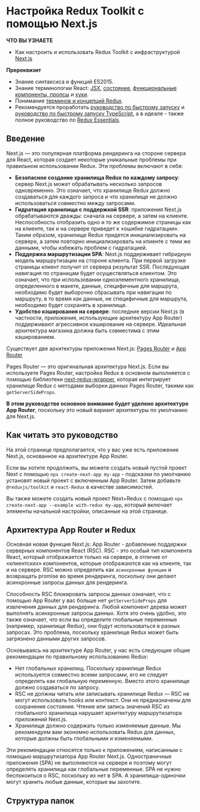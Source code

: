# Настройка Redux Toolkit с помощью Next.js

**ЧТО ВЫ УЗНАЕТЕ**

- Как настроить и использовать Redux Toolkit с инфраструктурой [Next.js](https://nextjs.org/docs)

**Пререквизит**

- Знание синтаксиса и функций ES2015.
- Знание терминологии React: [JSX](https://reactjs.org/docs/introducing-jsx.html), [состояние](https://reactjs.org/docs/state-and-lifecycle.html), [функциональные компоненты, пропсы](https://reactjs.org/docs/components-and-props.html) и [хуки](https://reactjs.org/docs/hooks-intro.html).
- Понимание [терминов и концепций Redux](https://redux.js.org/tutorials/fundamentals/part-2-concepts-data-flow).
- Рекомендуется проработать [руководство по быстрому запуску](https://redux.js.org/tutorials/quick-start) и [руководство по быстрому запуску TypeScript](https://redux.js.org/tutorials/typescript-quick-start), а в идеале - также полное руководство по [Redux Essentials](https://redux.js.org/tutorials/essentials/part-1-overview-concepts).

## Введение

Next.js — это популярная платформа рендеринга на стороне сервера для React, которая создает некоторые уникальные проблемы при правильном использовании Redux. Эти проблемы включают в себя:

- **Безопасное создание хранилища Redux по каждому запросу**: сервер Next.js может обрабатывать несколько запросов одновременно. Это означает, что хранилище Redux должно создаваться для каждого запроса и что хранилище не должно использоваться совместно между запросами.
- **Гидратация хранилища с поддержкой SSR**: приложения Next.js обрабатываются дважды: сначала на сервере, а затем на клиенте. Неспособность отобразить одно и то же содержимое страницы как на клиенте, так и на сервере приведет к «ошибке гидратации». Таким образом, хранилище Redux придется инициализировать на сервере, а затем повторно инициализировать на клиенте с теми же данными, чтобы избежать проблем с гидратацией.
- **Поддержка маршрутизации SPA**: Next.js поддерживает гибридную модель маршрутизации на стороне клиента. При первой загрузке страницы клиент получит от сервера результат SSR. Последующая навигация по страницам будет осуществляться клиентом. Это означает, что при использовании одноэлементного хранилища, определенного в макете, данные, специфичные для маршрута, необходимо будет выборочно сбрасывать при навигации по маршруту, в то время как данные, не специфичные для маршрута, необходимо будет сохранять в хранилище.
- **Удобство кэширования на сервере**: последние версии Next.js (в частности, приложения, использующие архитектуру App Router) поддерживают агрессивное кэширование на сервере. Идеальная архитектура магазина должна быть совместима с этим кэшированием.

Существует две архитектуры приложения Next.js: [Pages Router](https://nextjs.org/docs/pages/building-your-application/routing/pages-and-layouts) и [App Router](https://nextjs.org/docs/app/building-your-application/routing)

Pages Router — это оригинальная архитектура Next.js. Если вы используете Pages Router, настройка Redux в основном выполняется с помощью библиотеки [next-redux-wrapper](https://github.com/kirill-konshin/next-redux-wrapper), которая интегрирует хранилище Redux с методами выборки данных Pages Router, такими как `getServerSideProps`.

**В этом руководстве основное внимание будет уделено архитектуре App Router**, поскольку это новый вариант архитектуры по умолчанию для Next.js.

## Как читать это руководство

На этой странице предполагается, что у вас уже есть приложение Next.js, основанное на архитектуре App Router.

Если вы хотите продолжить, вы можете создать новый пустой проект Next с помощью `npx create-next-app my-app` - подсказки по умолчанию установят новый проект с включенным App Router. Затем добавьте `@reduxjs/toolkit` и `react-Redux` в качестве зависимостей.

Вы также можете создать новый проект Next+Redux с помощью `npx create-next-app --example with-redux my-app`, который включает элементы начальной настройки, описанные на этой странице.

## Архитектура App Router и Redux

Основная новая функция Next.js: App Router - добавление поддержки серверных компонентов React (RSC). RSC - это особый тип компонента React, который отображается только на сервере, в отличие от «клиентских» компонентов, которые отображаются как на клиенте, так и на сервере. RSC можно определить как `асинхронные функции` и возвращать promise во время рендеринга, поскольку они делают асинхронные запросы данных для рендеринга.

Способность RSC блокировать запросы данных означает, что с помощью App Router у вас больше нет `getServerSideProps` для извлечения данных для рендеринга. Любой компонент дерева может выполнять асинхронные запросы данных. Хотя это очень удобно, это также означает, что если вы определите глобальные переменные (например, хранилище Redux), они будут использоваться в разных запросах. Это проблема, поскольку хранилище Redux может быть загрязнено данными других запросов.

Основываясь на архитектуре App Router, у нас есть следующие общие рекомендации по правильному использованию Redux:

- Нет глобальных хранилищ. Поскольку хранилище Redux используется совместно всеми запросами, его не следует определять как глобальную переменную. Вместо этого хранилище должно создаваться по запросу.
- RSC не должны читать или записывать хранилище Redux — RSC не могут использовать hooks или контекст. Они не предназначены для сохранения состояния. Чтение или запись значений RSC из глобального хранилища нарушает архитектуру маршрутизатора приложений Next.js.
- Хранилище должно содержать только изменяемые данные. Мы рекомендуем вам экономно использовать Redux для данных, которые должны быть глобальными и изменяемыми.

Эти рекомендации относятся только к приложениям, написанным с помощью маршрутизатора App Router Next.js. Одностраничные приложения (SPA) не выполняются на сервере и поэтому могут определять хранилища как глобальные переменные. SPA не нужно беспокоиться о RSC, поскольку их нет в SPA. А хранилища-одиночки могут хранить любые данные, которые вы захотите.

## Структура папок
